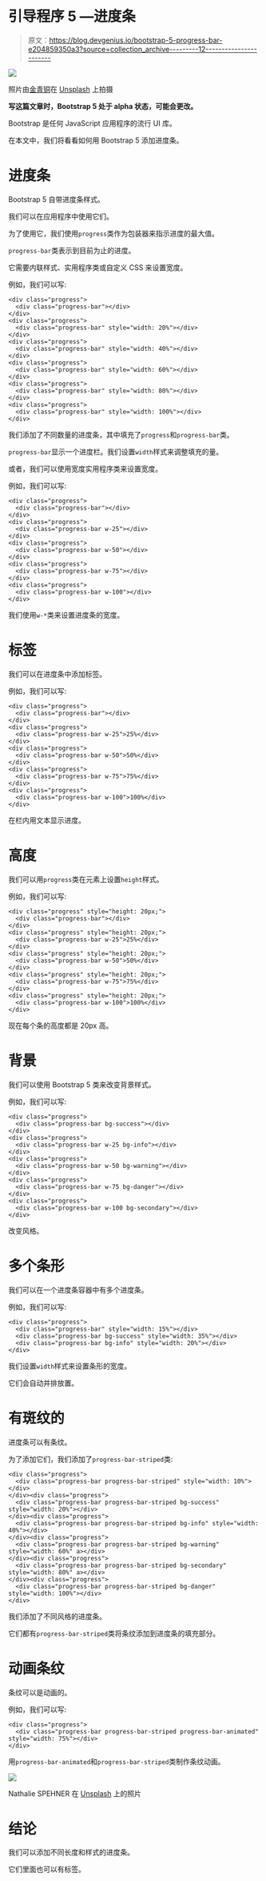 # 引导程序 5 —进度条

> 原文：<https://blog.devgenius.io/bootstrap-5-progress-bar-e204859350a3?source=collection_archive---------12----------------------->

![](img/04affefb91e871f8eb24bf4fb155d020.png)

照片由[金青铜](https://unsplash.com/@26yashm12?utm_source=medium&utm_medium=referral)在 [Unsplash](https://unsplash.com?utm_source=medium&utm_medium=referral) 上拍摄

**写这篇文章时，Bootstrap 5 处于 alpha 状态，可能会更改。**

Bootstrap 是任何 JavaScript 应用程序的流行 UI 库。

在本文中，我们将看看如何用 Bootstrap 5 添加进度条。

# 进度条

Bootstrap 5 自带进度条样式。

我们可以在应用程序中使用它们。

为了使用它，我们使用`progress`类作为包装器来指示进度的最大值。

`progress-bar`类表示到目前为止的进度。

它需要内联样式、实用程序类或自定义 CSS 来设置宽度。

例如，我们可以写:

```
<div class="progress">
  <div class="progress-bar"></div>
</div>
<div class="progress">
  <div class="progress-bar" style="width: 20%"></div>
</div>
<div class="progress">
  <div class="progress-bar" style="width: 40%"></div>
</div>
<div class="progress">
  <div class="progress-bar" style="width: 60%"></div>
</div>
<div class="progress">
  <div class="progress-bar" style="width: 80%"></div>
</div>
<div class="progress">
  <div class="progress-bar" style="width: 100%"></div>
</div>
```

我们添加了不同数量的进度条，其中填充了`progress`和`progress-bar`类。

`progress-bar`显示一个进度栏。我们设置`width`样式来调整填充的量。

或者，我们可以使用宽度实用程序类来设置宽度。

例如，我们可以写:

```
<div class="progress">
  <div class="progress-bar"></div>
</div>
<div class="progress">
  <div class="progress-bar w-25"></div>
</div>
<div class="progress">
  <div class="progress-bar w-50"></div>
</div>
<div class="progress">
  <div class="progress-bar w-75"></div>
</div>
<div class="progress">
  <div class="progress-bar w-100"></div>
</div>
```

我们使用`w-*`类来设置进度条的宽度。

# 标签

我们可以在进度条中添加标签。

例如，我们可以写:

```
<div class="progress">
  <div class="progress-bar"></div>
</div>
<div class="progress">
  <div class="progress-bar w-25">25%</div>
</div>
<div class="progress">
  <div class="progress-bar w-50">50%</div>
</div>
<div class="progress">
  <div class="progress-bar w-75">75%</div>
</div>
<div class="progress">
  <div class="progress-bar w-100">100%</div>
</div>
```

在栏内用文本显示进度。

# 高度

我们可以用`progress`类在元素上设置`height`样式。

例如，我们可以写:

```
<div class="progress" style="height: 20px;">
  <div class="progress-bar"></div>
</div>
<div class="progress" style="height: 20px;">
  <div class="progress-bar w-25">25%</div>
</div>
<div class="progress" style="height: 20px;">
  <div class="progress-bar w-50">50%</div>
</div>
<div class="progress" style="height: 20px;">
  <div class="progress-bar w-75">75%</div>
</div>
<div class="progress" style="height: 20px;">
  <div class="progress-bar w-100">100%</div>
</div>
```

现在每个条的高度都是 20px 高。

# 背景

我们可以使用 Bootstrap 5 类来改变背景样式。

例如，我们可以写:

```
<div class="progress">
  <div class="progress-bar bg-success"></div>
</div>
<div class="progress">
  <div class="progress-bar w-25 bg-info"></div>
</div>
<div class="progress">
  <div class="progress-bar w-50 bg-warning"></div>
</div>
<div class="progress">
  <div class="progress-bar w-75 bg-danger"></div>
</div>
<div class="progress">
  <div class="progress-bar w-100 bg-secondary"></div>
</div>
```

改变风格。

# 多个条形

我们可以在一个进度条容器中有多个进度条。

例如，我们可以写:

```
<div class="progress">
  <div class="progress-bar" style="width: 15%"></div>
  <div class="progress-bar bg-success" style="width: 35%"></div>
  <div class="progress-bar bg-info" style="width: 20%"></div>
</div>
```

我们设置`width`样式来设置条形的宽度。

它们会自动并排放置。

# 有斑纹的

进度条可以有条纹。

为了添加它们，我们添加了`progress-bar-striped`类:

```
<div class="progress">
  <div class="progress-bar progress-bar-striped" style="width: 10%"></div>
</div><div class="progress">
  <div class="progress-bar progress-bar-striped bg-success" style="width: 20%"></div>
</div><div class="progress">
  <div class="progress-bar progress-bar-striped bg-info" style="width: 40%"></div>
</div><div class="progress">
  <div class="progress-bar progress-bar-striped bg-warning" style="width: 60%" a></div>
</div><div class="progress">
  <div class="progress-bar progress-bar-striped bg-secondary" style="width: 80%" a></div>
</div><div class="progress">
  <div class="progress-bar progress-bar-striped bg-danger" style="width: 100%"></div>
</div>
```

我们添加了不同风格的进度条。

它们都有`progress-bar-striped`类将条纹添加到进度条的填充部分。

# 动画条纹

条纹可以是动画的。

例如，我们可以写:

```
<div class="progress">
  <div class="progress-bar progress-bar-striped progress-bar-animated" style="width: 75%"></div>
</div>
```

用`progress-bar-animated`和`progress-bar-striped`类制作条纹动画。

![](img/96e378a164dc785d55f2abc7204e5f36.png)

Nathalie SPEHNER 在 [Unsplash](https://unsplash.com?utm_source=medium&utm_medium=referral) 上的照片

# 结论

我们可以添加不同长度和样式的进度条。

它们里面也可以有标签。